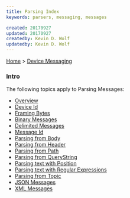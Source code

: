 ```yaml
---
title: Parsing Index
keywords: parsers, messaging, messages

created: 20170927
updated: 20170927
createdby: Kevin D. Wolf
updatedby: Kevin D. Wolf
---
```

[Home](Index.md) > [Device Messaging](../Index.md)

### Intro

The following topics apply to Parsing Messages:

* [Overview](Overview.md)
* [Device Id](DeviceIdParsing.md)
* [Framing Bytes](FramingBytes.md)
* [Binary Messages](ParsingBinaryMessages.md)
* [Delimited Messages](ParsingDelimitedMessage.md)
* [Message Id](MessageIdParsing.md)
* [Parsing from Body](ParsingFromBody.md)
* [Parsing from Header](ParsingFromHeader.md)
* [Parsing from Path](ParsingFromPath.md)
* [Parsing from QueryString](ParsingFromQueryString.md)
* [Parsing text with Position](ParsingStringMessage.md)
* [Parsing text with Regular Expressions](ParsingWithRegEx.md)
* [Parsing from Topic](ParsingFromTopic.md)
* [JSON Messages](ParsingJsonMessage.md)
* [XML Messages](ParsingXmlMessage.md)

